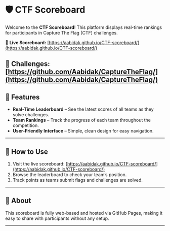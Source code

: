 # 🛡️ CTF Scoreboard

Welcome to the **CTF Scoreboard**! This platform displays real-time rankings for participants in Capture The Flag (CTF) challenges.

🔗 **Live Scoreboard:** [https://aabidak.github.io/CTF-scoreboard/](https://aabidak.github.io/CTF-scoreboard/)

🔗 **Challenges:** [https://github.com/Aabidak/CaptureTheFlag/](https://github.com/Aabidak/CaptureTheFlag/)     
---
## 🚀 Features

- **Real-Time Leaderboard** – See the latest scores of all teams as they solve challenges.
- **Team Rankings** – Track the progress of each team throughout the competition.
- **User-Friendly Interface** – Simple, clean design for easy navigation.
---

## 🧩 How to Use

1. Visit the live scoreboard: [https://aabidak.github.io/CTF-scoreboard/](https://aabidak.github.io/CTF-scoreboard/)
2. Browse the leaderboard to check your team’s position.
3. Track points as teams submit flags and challenges are solved.
---

## 📄 About

This scoreboard is fully web-based and hosted via GitHub Pages, making it easy to share with participants without any setup.

---

